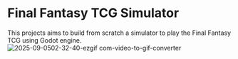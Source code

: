 # Final Fantasy TCG Simulator

This projects aims to build from scratch a simulator to play the Final Fantasy TCG using Godot engine.
![2025-09-0502-32-40-ezgif com-video-to-gif-converter](https://github.com/user-attachments/assets/15c2253b-db86-4fbe-b770-5a66e4a2e95f)
